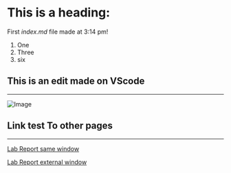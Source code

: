 # This is a heading:

First *index.md* file made at 3:14 pm!
1. One 
2. Three 
3. six

## This is an edit made on VScode
---
![Image](https://upload.wikimedia.org/wikipedia/commons/thumb/7/71/2010-kodiak-bear-1.jpg/1200px-2010-kodiak-bear-1.jpg)


## Link test To other pages
---
[Lab Report same window](lab-report-1-week-2)

[Lab Report external window](https://rsavoj.github.io/cse15l-lab-reports/lab-report-1-week-2)